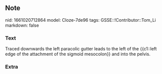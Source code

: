 ## Note
nid: 1661020712864
model: Cloze-7de96
tags: GSSE::!Contributor::Tom_Li
markdown: false

### Text
<div>
  Traced downwards the left paracolic gutter leads to the left of
  the {{c1::left edge of the attachment of the sigmoid mesocolon}}
  and into the pelvis.
</div>

### Extra

